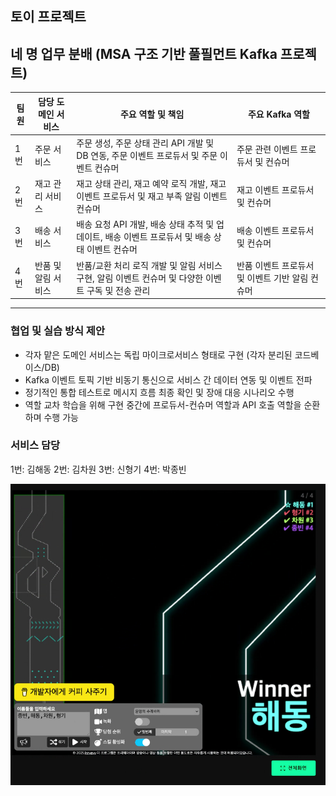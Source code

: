 ## 토이 프로젝트

### 

## 네 명 업무 분배 (MSA 구조 기반 풀필먼트 Kafka 프로젝트)

| 팀원 | 담당 도메인 서비스          | 주요 역할 및 책임                                                                                  | 주요 Kafka 역할                   |
|------|-----------------------------|--------------------------------------------------------------------------------------------------|---------------------------------|
| 1번  | 주문 서비스                 | 주문 생성, 주문 상태 관리 API 개발 및 DB 연동, 주문 이벤트 프로듀서 및 주문 이벤트 컨슈머          | 주문 관련 이벤트 프로듀서 및 컨슈머 |
| 2번  | 재고 관리 서비스           | 재고 상태 관리, 재고 예약 로직 개발, 재고 이벤트 프로듀서 및 재고 부족 알림 이벤트 컨슈머          | 재고 이벤트 프로듀서 및 컨슈머       |
| 3번  | 배송 서비스                 | 배송 요청 API 개발, 배송 상태 추적 및 업데이트, 배송 이벤트 프로듀서 및 배송 상태 이벤트 컨슈머    | 배송 이벤트 프로듀서 및 컨슈머       |
| 4번  | 반품 및 알림 서비스        | 반품/교환 처리 로직 개발 및 알림 서비스 구현, 알림 이벤트 컨슈머 및 다양한 이벤트 구독 및 전송 관리 | 반품 이벤트 프로듀서 및 이벤트 기반 알림 컨슈머 |

---

### 협업 및 실습 방식 제안

- 각자 맡은 도메인 서비스는 독립 마이크로서비스 형태로 구현 (각자 분리된 코드베이스/DB)
- Kafka 이벤트 토픽 기반 비동기 통신으로 서비스 간 데이터 연동 및 이벤트 전파
- 정기적인 통합 테스트로 메시지 흐름 최종 확인 및 장애 대응 시나리오 수행
- 역할 교차 학습을 위해 구현 중간에 프로듀서-컨슈머 역할과 API 호출 역할을 순환하며 수행 가능



### 서비스 담당
1번: 김해동
2번: 김차원
3번: 신형기
4번: 박종빈 

![project.png](../images/project.png)